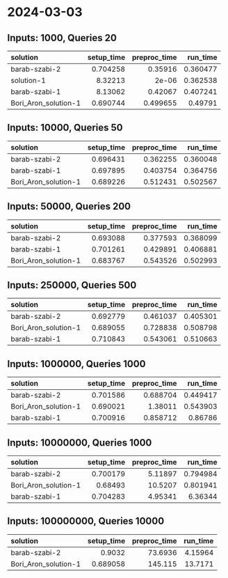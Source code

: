 # 2024-03-03

## Inputs: 1000, Queries 20

| solution             |   setup_time |   preproc_time |   run_time |
|:---------------------|-------------:|---------------:|-----------:|
| barab-szabi-2        |     0.704258 |       0.35916  |   0.360477 |
| solution-1           |     8.32213  |       2e-06    |   0.362538 |
| barab-szabi-1        |     8.13062  |       0.42067  |   0.407241 |
| Bori_Aron_solution-1 |     0.690744 |       0.499655 |   0.49791  |

## Inputs: 10000, Queries 50

| solution             |   setup_time |   preproc_time |   run_time |
|:---------------------|-------------:|---------------:|-----------:|
| barab-szabi-2        |     0.696431 |       0.362255 |   0.360048 |
| barab-szabi-1        |     0.697895 |       0.403754 |   0.364756 |
| Bori_Aron_solution-1 |     0.689226 |       0.512431 |   0.502567 |

## Inputs: 50000, Queries 200

| solution             |   setup_time |   preproc_time |   run_time |
|:---------------------|-------------:|---------------:|-----------:|
| barab-szabi-2        |     0.693088 |       0.377593 |   0.368099 |
| barab-szabi-1        |     0.701261 |       0.429891 |   0.406881 |
| Bori_Aron_solution-1 |     0.683767 |       0.543526 |   0.502993 |

## Inputs: 250000, Queries 500

| solution             |   setup_time |   preproc_time |   run_time |
|:---------------------|-------------:|---------------:|-----------:|
| barab-szabi-2        |     0.692779 |       0.461037 |   0.405301 |
| Bori_Aron_solution-1 |     0.689055 |       0.728838 |   0.508798 |
| barab-szabi-1        |     0.710843 |       0.543061 |   0.510663 |

## Inputs: 1000000, Queries 1000

| solution             |   setup_time |   preproc_time |   run_time |
|:---------------------|-------------:|---------------:|-----------:|
| barab-szabi-2        |     0.701586 |       0.688704 |   0.449417 |
| Bori_Aron_solution-1 |     0.690021 |       1.38011  |   0.543903 |
| barab-szabi-1        |     0.700916 |       0.858712 |   0.86786  |

## Inputs: 10000000, Queries 1000

| solution             |   setup_time |   preproc_time |   run_time |
|:---------------------|-------------:|---------------:|-----------:|
| barab-szabi-2        |     0.700179 |        5.11897 |   0.794984 |
| Bori_Aron_solution-1 |     0.68493  |       10.5207  |   0.801941 |
| barab-szabi-1        |     0.704283 |        4.95341 |   6.36344  |

## Inputs: 100000000, Queries 10000

| solution             |   setup_time |   preproc_time |   run_time |
|:---------------------|-------------:|---------------:|-----------:|
| barab-szabi-2        |     0.9032   |        73.6936 |    4.15964 |
| Bori_Aron_solution-1 |     0.689058 |       145.115  |   13.7171  |